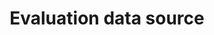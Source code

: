 ---
title: 'Evaluation data source'
field: 'is.evaluation.dataSource'
slug: 'impact-evaluation-data-source'
comment: 'select from control list'
required: False
vocabulary: 'impact-evaluation-data-source.txt'
module: 'Impact'
cluster: 'Impact'
policy: 'Controlled value. Single select from control list.'
---